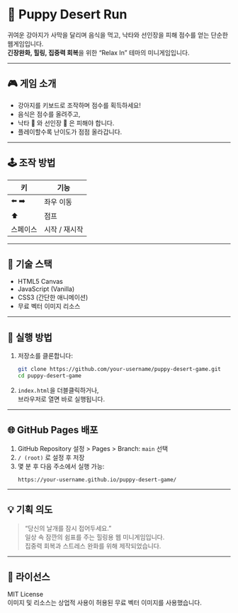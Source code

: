 # 🐶 Puppy Desert Run

귀여운 강아지가 사막을 달리며 음식을 먹고, 낙타와 선인장을 피해 점수를 얻는 단순한 웹게임입니다.  
**긴장완화, 힐링, 집중력 회복**을 위한 “Relax In” 테마의 미니게임입니다.

---

## 🎮 게임 소개
- 강아지를 키보드로 조작하며 점수를 획득하세요!
- 음식은 점수를 올려주고,
- 낙타 🐫 와 선인장 🌵 은 피해야 합니다.
- 플레이할수록 난이도가 점점 올라갑니다.

---

## 🕹 조작 방법
| 키 | 기능 |
|----|------|
| ⬅️ ➡️ | 좌우 이동 |
| ⬆️ | 점프 |
| 스페이스 | 시작 / 재시작 |

---

## 🧠 기술 스택
- HTML5 Canvas
- JavaScript (Vanilla)
- CSS3 (간단한 애니메이션)
- 무료 벡터 이미지 리소스

---

## 🚀 실행 방법
1. 저장소를 클론합니다:
   ```bash
   git clone https://github.com/your-username/puppy-desert-game.git
   cd puppy-desert-game
   ```
2. `index.html`을 더블클릭하거나,  
   브라우저로 열면 바로 실행됩니다.

---

## 🌐 GitHub Pages 배포
1. GitHub Repository 설정 > Pages > Branch: `main` 선택  
2. `/ (root)` 로 설정 후 저장  
3. 몇 분 후 다음 주소에서 실행 가능:
   ```
   https://your-username.github.io/puppy-desert-game/
   ```

---

## 💡 기획 의도
> “당신의 날개를 잠시 접어두세요.”  
> 일상 속 잠깐의 쉼표를 주는 힐링용 웹 미니게임입니다.  
> 집중력 회복과 스트레스 완화를 위해 제작되었습니다.

---

## 📄 라이선스
MIT License  
이미지 및 리소스는 상업적 사용이 허용된 무료 벡터 이미지를 사용했습니다.
